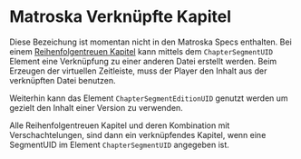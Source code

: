 # Matroska Verknüpfte Kapitel
Diese Bezeichung ist momentan nicht in den Matroska Specs enthalten.
Bei einem [Reihenfolgentreuen Kapitel](OrderedChapters_ger.md) kann mittels dem `ChapterSegmentUID` Element eine Verknüpfung zu einer anderen Datei erstellt werden. Beim Erzeugen der virtuellen Zeitleiste, muss der Player den Inhalt aus der verknüpften Datei benutzen.

Weiterhin kann das Element `ChapterSegmentEditionUID` genutzt werden um gezielt den Inhalt einer Version zu verwenden.

Alle Reihenfolgentreuen Kapitel und deren Kombination mit Verschachtelungen, sind dann ein verknüpfendes Kapitel, wenn eine SegmentUID im Element `ChapterSegmentUID` angegeben ist.